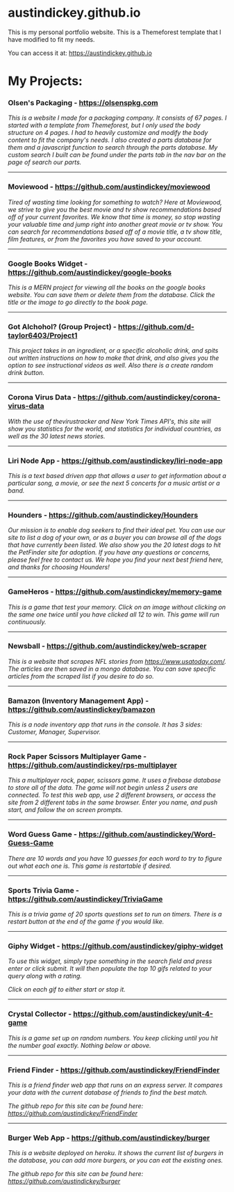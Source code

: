 # austindickey.github.io

This is my personal portfolio website. This is a Themeforest template that I have modified to fit my needs.

You can access it at: https://austindickey.github.io


# My Projects:

### Olsen's Packaging - https://olsenspkg.com

_This is a website I made for a packaging company. It consists of 67 pages. I started with a template from Themeforest, but I only used the body structure on 4 pages. I had to heavily customize and modify the body content to fit the company's needs. I also created a parts database for them and a javascript function to search through the parts database. My custom search I built can be found under the parts tab in the nav bar on the page of search our parts._

---

### Moviewood - https://github.com/austindickey/moviewood

_Tired of wasting time looking for something to watch? Here at Moviewood, we strive to give you the best movie and tv show recommendations based off of your current favorites. We know that time is money, so stop wasting your valuable time and jump right into another great movie or tv show. You can search for recommendations based off of a movie title, a tv show title, film features, or from the favorites you have saved to your account._

---

### Google Books Widget - https://github.com/austindickey/google-books

_This is a MERN project for viewing all the books on the google books website. You can save them or delete them from the database. Click the title or the image to go directly to the book page._

---

### Got Alchohol? (Group Project) - https://github.com/d-taylor6403/Project1

_This project takes in an ingredient, or a specific alcoholic drink, and spits out written instructions on how to make that drink, and also gives you the option to see instructional videos as well. Also there is a create random drink button._

---

### Corona Virus Data - https://github.com/austindickey/corona-virus-data

_With the use of thevirustracker and New York Times API's, this site will show you statistics for the world, and statistics for individual countries, as well as the 30 latest news stories._

---

### Liri Node App - https://github.com/austindickey/liri-node-app

_This is a text based driven app that allows a user to get information about a particular song, a movie, or see the next 5 concerts for a music artist or a band._

---

### Hounders - https://github.com/austindickey/Hounders

_Our mission is to enable dog seekers to find their ideal pet. You can use our site to list a dog of your own, or as a buyer you can browse all of the dogs that have currently been listed. We also show you the 20 latest dogs to hit the PetFinder site for adoption. If you have any questions or concerns, please feel free to contact us. We hope you find your next best friend here, and thanks for choosing Hounders!_

---

### GameHeros - https://github.com/austindickey/memory-game

_This is a game that test your memory. Click on an image without clicking on the same one twice until you have clicked all 12 to win. This game will run continuously._

---

### Newsball - https://github.com/austindickey/web-scraper

_This is a website that scrapes NFL stories from https://www.usatoday.com/. The articles are then saved in a mongo database. You can save specific articles from the scraped list if you desire to do so._

---

### Bamazon (Inventory Management App) - https://github.com/austindickey/bamazon

_This is a node inventory app that runs in the console. It has 3 sides: Customer, Manager, Supervisor._

---

### Rock Paper Scissors Multiplayer Game - https://github.com/austindickey/rps-multiplayer

_This a multiplayer rock, paper, scissors game. It uses a firebase database to store all of the data. The game will not begin unless 2 users are connected. To test this web app, use 2 different browsers, or access the site from 2 different tabs in the same browser. Enter you name, and push start, and follow the on screen prompts._

---

### Word Guess Game - https://github.com/austindickey/Word-Guess-Game

_There are 10 words and you have 10 guesses for each word to try to figure out what each one is. This game is restartable if desired._

---

### Sports Trivia Game - https://github.com/austindickey/TriviaGame

_This is a trivia game of 20 sports questions set to run on timers. There is a restart button at the end of the game if you would like._

---

### Giphy Widget - https://github.com/austindickey/giphy-widget

_To use this widget, simply type something in the search field and press enter or click submit. It will then populate the top 10 gifs related to your query along with a rating._

_Click on each gif to either start or stop it._

---

### Crystal Collector - https://github.com/austindickey/unit-4-game

_This is a game set up on random numbers. You keep clicking until you hit the number goal exactly. Nothing below or above._

---

### Friend Finder - https://github.com/austindickey/FriendFinder

_This is a friend finder web app that runs on an express server. It compares your data with the current database of friends to find the best match._

_The github repo for this site can be found here: https://github.com/austindickey/FriendFinder_

---

### Burger Web App - https://github.com/austindickey/burger

_This is a website deployed on heroku. It shows the current list of burgers in the database, you can add more burgers, or you can eat the existing ones._

_The github repo for this site can be found here: https://github.com/austindickey/burger_